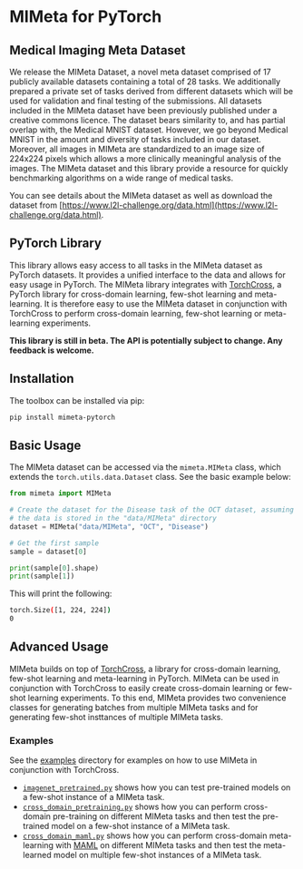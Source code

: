 # MIMeta for PyTorch

## Medical Imaging Meta Dataset

We release the MIMeta Dataset, a novel meta dataset comprised of 17 publicly available
datasets containing a total of 28 tasks. We additionally prepared a private set of tasks
derived from different datasets which will be used for validation and final testing of
the submissions. All datasets included in the MIMeta dataset have been previously
published under a creative commons licence. The dataset bears similarity to, and has
partial overlap with, the Medical MNIST dataset. However, we go beyond Medical MNIST in
the amount and diversity of tasks included in our dataset. Moreover, all images in
MIMeta are standardized to an image size of 224x224 pixels which allows a more
clinically meaningful analysis of the images. The MIMeta dataset and this library
provide a resource for quickly benchmarking algorithms on a wide range of medical tasks.

You can see details about the MIMeta dataset as well as download the dataset from
[https://www.l2l-challenge.org/data.html](https://www.l2l-challenge.org/data.html).

## PyTorch Library

This library allows easy access to all tasks in the MIMeta dataset as PyTorch datasets.
It provides a unified interface to the data and allows for easy usage in PyTorch.
The MIMeta library integrates with
[TorchCross](https://www.github.com/StefanoWoerner/torchcross), a PyTorch library for
cross-domain learning, few-shot learning and meta-learning. It is therefore easy to
use the MIMeta dataset in conjunction with TorchCross to perform cross-domain learning,
few-shot learning or meta-learning experiments.

**This library is still in beta. The API is potentially subject to change. Any feedback
is welcome.**

## Installation

The toolbox can be installed via pip:

```bash
pip install mimeta-pytorch
```

## Basic Usage

The MIMeta dataset can be accessed via the `mimeta.MIMeta` class, which extends the 
`torch.utils.data.Dataset` class. See the basic example below:

```python
from mimeta import MIMeta

# Create the dataset for the Disease task of the OCT dataset, assuming
# the data is stored in the "data/MIMeta" directory
dataset = MIMeta("data/MIMeta", "OCT", "Disease")

# Get the first sample
sample = dataset[0]

print(sample[0].shape)
print(sample[1])
```

This will print the following:

```bash
torch.Size([1, 224, 224])
0
```


## Advanced Usage

MIMeta builds on top of [TorchCross](https://www.github.com/StefanoWoerner/torchcross),
a library for cross-domain learning, few-shot learning and meta-learning in PyTorch.
MIMeta can be used in conjunction with TorchCross to easily create cross-domain learning
or few-shot learning experiments. To this end, MIMeta provides two convenience classes
for generating batches from multiple MIMeta tasks and for generating few-shot insttances
of multiple MIMeta tasks.

### Examples

See the [examples](examples) directory for examples on how to use MIMeta in conjunction
with TorchCross.
- [`imagenet_pretrained.py`](examples/imagenet_pretraining.py) shows how you can test
  pre-trained models on a few-shot instance of a MIMeta task.
- [`cross_domain_pretraining.py`](examples/cross_domain_pretraining.py) shows how you
  can perform cross-domain pre-training on different MIMeta tasks and then test the
  pre-trained model on a few-shot instance of a MIMeta task.
- [`cross_domain_maml.py`](examples/cross_domain_maml.py) shows how you can perform
  cross-domain meta-learning with [MAML](https://arxiv.org/abs/1703.03400) on different
  MIMeta tasks and then test the meta-learned model on multiple few-shot instances of a
  MIMeta task.
